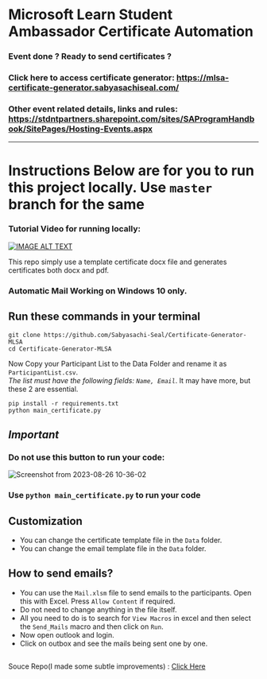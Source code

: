 # Microsoft Learn Student Ambassador Certificate Automation

### Event done ? Ready to send certificates ? 

### Click here to access certificate generator: https://mlsa-certificate-generator.sabyasachiseal.com/


### Other event related details, links and rules: https://stdntpartners.sharepoint.com/sites/SAProgramHandbook/SitePages/Hosting-Events.aspx 


---
<h1>Instructions Below are for you to run this project locally. Use <code>master</code> branch for the same </h1>


### Tutorial Video for running locally:

[![IMAGE ALT TEXT](http://img.youtube.com/vi/OUAbqdLDTZQ/0.jpg)](http://www.youtube.com/watch?v=OUAbqdLDTZQ "How to use Certificate Generator MLSA")

This repo simply use a template certificate docx file and generates certificates
both docx and pdf.

###  Automatic Mail Working on Windows 10 only.

## Run these commands in your terminal

```
git clone https://github.com/Sabyasachi-Seal/Certificate-Generator-MLSA
cd Certificate-Generator-MLSA
```
Now Copy your Participant List to the Data Folder and rename it as `ParticipantList.csv`. <br>
<e><i>The list must have the following fields: ```Name, Email```</i></e>. It may have more, but these 2 are essential.
```
pip install -r requirements.txt
python main_certificate.py
```

## *Important*
### Do not use this button to run your code:
![Screenshot from 2023-08-26 10-36-02](https://github.com/Sabyasachi-Seal/Certificate-Generator-MLSA/assets/36451386/6e4ddf15-c97a-4c1a-9e64-9cd4db416511)

### Use ```python main_certificate.py``` to run your code


## Customization
- You can change the certificate template file in the `Data` folder.
- You can change the email template file in the `Data` folder.

## How to send emails?
- You can use the `Mail.xlsm` file to send emails to the participants. Open this with Excel. Press ```Allow Content``` if required.
- Do not need to change anything in the file itself.
- All you need to do is to search for ```View Macros```  in excel and then select the ```Send_Mails``` macro and then click on ```Run```.
- Now open outlook and login.
- Click on outbox and see the mails being sent one by one.

<h2></h2>


Souce Repo(I made some subtle improvements) : <a href="https://github.com/muhammedogz/MLSA-Certificate-Automate">Click Here</a>

